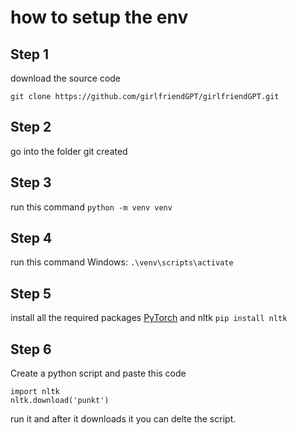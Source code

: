 # how to setup the env
## Step 1
download the source code
 ```
git clone https://github.com/girlfriendGPT/girlfriendGPT.git
```
## Step 2
go into the folder git created
## Step 3
run this command
`python -m venv venv`
## Step 4
run this command
Windows:
`.\venv\scripts\activate`
## Step 5
install all the required packages
[PyTorch](https://pytorch.org/get-started/locally/)
and 
nltk
`pip install nltk`
## Step 6
Create a python script and paste this code
 ```
import nltk
nltk.download('punkt')
```
run it and after it downloads it you can delte the script.
